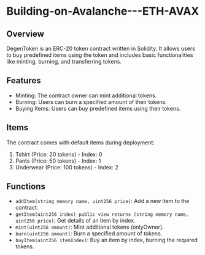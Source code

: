 # Building-on-Avalanche---ETH-AVAX

## Overview
DegenToken is an ERC-20 token contract written in Solidity. It allows users to buy predefined items using the token and includes basic functionalities like minting, burning, and transferring tokens.

## Features
- Minting: The contract owner can mint additional tokens.
- Burning: Users can burn a specified amount of their tokens.
- Buying Items: Users can buy predefined items using their tokens.

## Items
The contract comes with default items during deployment:
1. Tshirt (Price: 20 tokens) - Index: 0
2. Pants (Price: 50 tokens) - Index: 1
3. Underwear (Price: 100 tokens) - Index: 2

## Functions
- `addItem(string memory name, uint256 price)`: Add a new item to the contract.
- `getItem(uint256 index) public view returns (string memory name, uint256 price)`: Get details of an item by index.
- `mint(uint256 amount)`: Mint additional tokens (onlyOwner).
- `burn(uint256 amount)`: Burn a specified amount of tokens.
- `buyItem(uint256 itemIndex)`: Buy an item by index, burning the required tokens.
